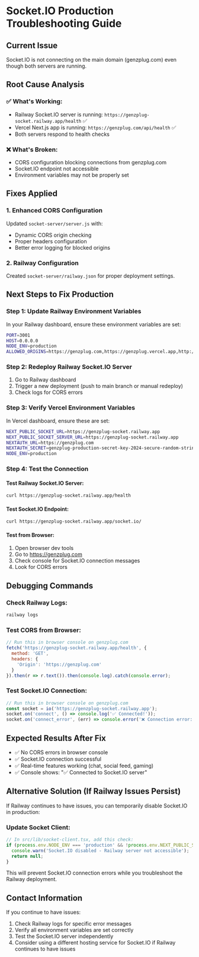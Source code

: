 # Socket.IO Production Troubleshooting Guide

## Current Issue
Socket.IO is not connecting on the main domain (genzplug.com) even though both servers are running.

## Root Cause Analysis

### ✅ What's Working:
- Railway Socket.IO server is running: `https://genzplug-socket.railway.app/health` ✅
- Vercel Next.js app is running: `https://genzplug.com/api/health` ✅
- Both servers respond to health checks

### ❌ What's Broken:
- CORS configuration blocking connections from genzplug.com
- Socket.IO endpoint not accessible
- Environment variables may not be properly set

## Fixes Applied

### 1. Enhanced CORS Configuration
Updated `socket-server/server.js` with:
- Dynamic CORS origin checking
- Proper headers configuration
- Better error logging for blocked origins

### 2. Railway Configuration
Created `socket-server/railway.json` for proper deployment settings.

## Next Steps to Fix Production

### Step 1: Update Railway Environment Variables
In your Railway dashboard, ensure these environment variables are set:

```bash
PORT=3001
HOST=0.0.0.0
NODE_ENV=production
ALLOWED_ORIGINS=https://genzplug.com,https://genzplug.vercel.app,http://localhost:3000
```

### Step 2: Redeploy Railway Socket.IO Server
1. Go to Railway dashboard
2. Trigger a new deployment (push to main branch or manual redeploy)
3. Check logs for CORS errors

### Step 3: Verify Vercel Environment Variables
In Vercel dashboard, ensure these are set:

```bash
NEXT_PUBLIC_SOCKET_URL=https://genzplug-socket.railway.app
NEXT_PUBLIC_SOCKET_SERVER_URL=https://genzplug-socket.railway.app
NEXTAUTH_URL=https://genzplug.com
NEXTAUTH_SECRET=genzplug-production-secret-key-2024-secure-random-string
NODE_ENV=production
```

### Step 4: Test the Connection

#### Test Railway Socket.IO Server:
```bash
curl https://genzplug-socket.railway.app/health
```

#### Test Socket.IO Endpoint:
```bash
curl https://genzplug-socket.railway.app/socket.io/
```

#### Test from Browser:
1. Open browser dev tools
2. Go to https://genzplug.com
3. Check console for Socket.IO connection messages
4. Look for CORS errors

## Debugging Commands

### Check Railway Logs:
```bash
railway logs
```

### Test CORS from Browser:
```javascript
// Run this in browser console on genzplug.com
fetch('https://genzplug-socket.railway.app/health', {
  method: 'GET',
  headers: {
    'Origin': 'https://genzplug.com'
  }
}).then(r => r.text()).then(console.log).catch(console.error);
```

### Test Socket.IO Connection:
```javascript
// Run this in browser console on genzplug.com
const socket = io('https://genzplug-socket.railway.app');
socket.on('connect', () => console.log('✅ Connected!'));
socket.on('connect_error', (err) => console.error('❌ Connection error:', err));
```

## Expected Results After Fix

- ✅ No CORS errors in browser console
- ✅ Socket.IO connection successful
- ✅ Real-time features working (chat, social feed, gaming)
- ✅ Console shows: "✅ Connected to Socket.IO server"

## Alternative Solution (If Railway Issues Persist)

If Railway continues to have issues, you can temporarily disable Socket.IO in production:

### Update Socket Client:
```typescript
// In src/lib/socket-client.tsx, add this check:
if (process.env.NODE_ENV === 'production' && !process.env.NEXT_PUBLIC_SOCKET_URL?.includes('railway.app')) {
  console.warn('Socket.IO disabled - Railway server not accessible');
  return null;
}
```

This will prevent Socket.IO connection errors while you troubleshoot the Railway deployment.

## Contact Information

If you continue to have issues:
1. Check Railway logs for specific error messages
2. Verify all environment variables are set correctly
3. Test the Socket.IO server independently
4. Consider using a different hosting service for Socket.IO if Railway continues to have issues
